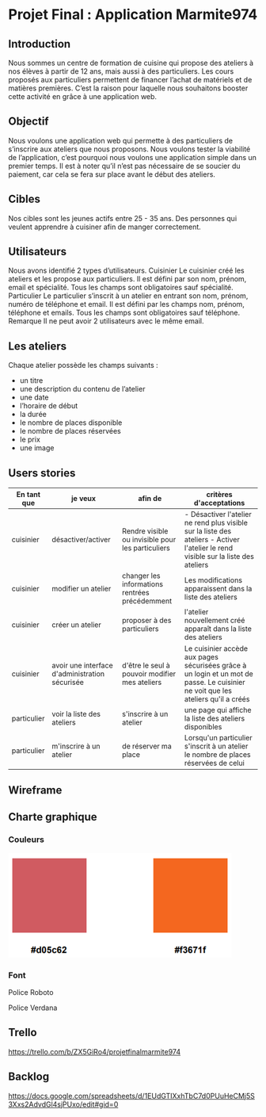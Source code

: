 # Projet Final : Application Marmite974

## Introduction 

Nous sommes un centre de formation de cuisine qui propose des ateliers à nos élèves à
partir de 12 ans, mais aussi à des particuliers.
Les cours proposés aux particuliers permettent de financer l’achat de matériels et de
matières premières.
C’est la raison pour laquelle nous souhaitons booster cette activité en grâce à une
application web.

## Objectif 

Nous voulons une application web qui permette à des particuliers de s’inscrire aux ateliers
que nous proposons.
Nous voulons tester la viabilité de l’application, c’est pourquoi nous voulons une application
simple dans un premier temps.
Il est à noter qu’il n’est pas nécessaire de se soucier du paiement, car cela se fera sur place
avant le début des ateliers.

## Cibles 

Nos cibles sont les jeunes actifs entre 25 - 35 ans. Des personnes qui veulent apprendre à
cuisiner afin de manger correctement.

## Utilisateurs 

Nous avons identifié 2 types d’utilisateurs.
Cuisinier
Le cuisinier créé les ateliers et les propose aux particuliers.
Il est défini par son nom, prénom, email et spécialité.
Tous les champs sont obligatoires sauf spécialité.
Particulier
Le particulier s’inscrit à un atelier en entrant son nom, prénom, numéro de téléphone et
email.
Il est défini par les champs nom, prénom, téléphone et emails. Tous les champs sont
obligatoires sauf téléphone.
Remarque
Il ne peut avoir 2 utilisateurs avec le même email.


## Les ateliers 

Chaque atelier possède les champs suivants :
- un titre
- une description du contenu de l’atelier
- une date
- l’horaire de début
- la durée
- le nombre de places disponible
- le nombre de places réservées
- le prix
- une image

## Users stories 

| En tant que  |  je veux | afin de | critères d'acceptations |
|--|--|--|---------|
| cuisinier  | désactiver/activer |Rendre visible ou invisible pour les particuliers| - Désactiver l'atelier ne rend plus visible sur la liste des ateliers                                                               - Activer l'atelier le rend visible sur la liste des ateliers   |
| cuisinier | modifier un atelier | changer les informations rentrées précédemment | Les modifications apparaissent dans la liste des ateliers | 
|cuisinier | créer un atelier | proposer à des particuliers | l'atelier nouvellement créé apparaît dans la liste des ateliers |
| cuisinier | avoir une interface d'administration sécurisée | d'être le seul à pouvoir modifier mes ateliers | Le cuisinier accède aux pages sécurisées grâce à un login et un mot de passe. Le cuisinier ne voit que les ateliers qu'il a créés |
| particulier | voir la liste des ateliers | s'inscrire à un atelier |une page qui affiche la liste des ateliers disponibles |
| particulier | m'inscrire à un atelier | de réserver ma place | Lorsqu'un particulier s'inscrit à un atelier le nombre de places réservées de celui | 

## Wireframe 

## Charte graphique 

### Couleurs

![sparkles](ressources/charte/couleurs.png)

### Font 

Police Roboto 

Police Verdana

## Trello 

https://trello.com/b/ZX5GiRo4/projetfinalmarmite974

## Backlog 

https://docs.google.com/spreadsheets/d/1EUdGTIXxhTbC7d0PUuHeCMj5S3Xxs2AdvdGl4sjPUxo/edit#gid=0